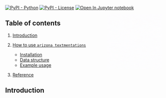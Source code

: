 [![PyPI - Python](https://img.shields.io/badge/python-3.6%20|%203.7%20|%203.8-blue.svg)]()
[![PyPI - License](https://img.shields.io/badge/license-MIT-green.svg)]()
[![Open In Jupyter notebook](https://colab.research.google.com/assets/colab-badge.svg)]()

<img src="docs/imgs/textmentations.gif" width="35%" height="35%" align="right" />

## Table of contents

1. [Introduction](#introduction)
2. [How to use `arizona textmentations`](#how_to_use)
    - [Installation](#installation)
    - [Data structure](#data_structure)
    - [Example usage](#usage)

3. [Reference](#reference)


## <a name='introduction'></a> Introduction





